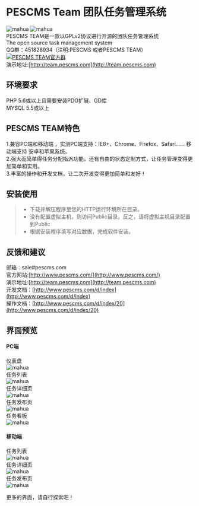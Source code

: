 # PESCMS Team 团队任务管理系统  
![mahua](https://img.shields.io/github/tag/lazyphp/PESCMS-TEAM.svg) ![mahua](https://img.shields.io/github/license/lazyphp/PESCMS-TEAM.svg)  
PESCMS TEAM是一款以GPLv2协议进行开源的团队任务管理系统  
The open source task management system  
QQ群：451828934（注明:PESCMS 或者PESCMS TEAM） <a target="_blank" href="http://shang.qq.com/wpa/qunwpa?idkey=70b9d382c5751b7b64117191a71d083fbab885f1fb7c009f0dc427851300be3a"><img border="0" src="http://pub.idqqimg.com/wpa/images/group.png" alt="PESCMS TEAM官方群" title="PESCMS TEAM官方群"></a>  
演示地址:[http://team.pescms.com](http://team.pescms.com)  
  
## 环境要求  
PHP 5.6或以上且需要安装PDO扩展、GD库  
MYSQL 5.5或以上  
  
## PESCMS TEAM特色  
1.兼容PC端和移动端 ，实测PC端支持：IE8+、Chrome、Firefox、Safari…… 移动端支持 安卓和苹果系统。  
2.强大而简单得任务分配指派功能，还有自由的状态定制方式，让任务管理变得更加简单和实用。  
3.丰富的操作和开发文档，让二次开发变得更加简单和友好！  
  
## 安装使用  
> * 下载并解压程序至您的HTTP运行环境所在目录。  
> * 没有配置虚拟主机，则访问Public目录。反之，请将虚拟主机目录配置到Public  
> * 根据安装程序填写对应数据，完成软件安装。  
  
## 反馈和建议  
邮箱：sale#pescms.com  
官方网站:[http://www.pescms.com/](http://www.pescms.com/)  
演示地址:[http://team.pescms.com](http://team.pescms.com)  
开发文档：[http://www.pescms.com/d/index](http://www.pescms.com/d/index)  
操作文档：[http://www.pescms.com/d/index/20](http://www.pescms.com/d/index/20)  

  
## 界面预览  
   
#### PC端  
仪表盘  
 ![mahua](http://ww1.sinaimg.cn/large/d2d33fbfgw1fakifi8r1pj213y0l5q7d.jpg)    
任务列表  
 ![mahua](http://ww1.sinaimg.cn/large/d2d33fbfgw1f1a74h32d0j212i0m2q7y.jpg)  
任务详细页  
 ![mahua](http://ww1.sinaimg.cn/large/d2d33fbfgw1f1a74hfjbij213n0hngnn.jpg)    
 任务发布页  
 ![mahua](http://ww1.sinaimg.cn/large/d2d33fbfgw1f1a74hv43sj213o0m8n1j.jpg)  
  任务看板  
 ![mahua](http://ww1.sinaimg.cn/large/d2d33fbfgw1f1a7b68czdj213w0l5agj.jpg)  
  
#### 移动端  
任务列表  
 ![mahua](http://ww4.sinaimg.cn/mw690/d2d33fbfgw1f1a74ie2qxj20yi1pcn7v.jpg)  
任务详细页  
 ![mahua](http://ww4.sinaimg.cn/mw690/d2d33fbfgw1f1a74iwx20j20yi1pcdlu.jpg)    
任务发布页  
 ![mahua](http://ww1.sinaimg.cn/mw690/d2d33fbfgw1f1a74jipoqj20yi1pcdmn.jpg)  
   
更多的界面，请自行探索吧！